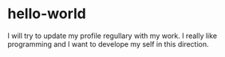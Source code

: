 # hello-world
I will try to update my profile regullary with my work. I really like programming and I want to develope my self in this direction.
